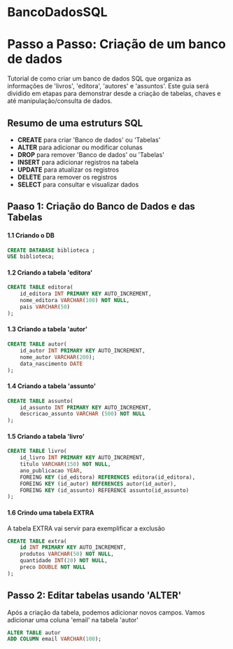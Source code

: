 # BancoDadosSQL

# Passo a Passo: Criação de um banco de dados
 
Tutorial de como criar um banco de dados SQL que organiza as informações de 'livros', 'editora', 'autores' e 'assuntos'. 
Este guia será dividido em etapas para demonstrar desde a criação de tabelas, chaves e até manipulação/consulta de dados. 

## Resumo de uma estruturs SQL
* __CREATE__  para criar 'Banco de dados' ou 'Tabelas'
* __ALTER__ para adicionar ou modificar colunas
* __DROP__ para remover 'Banco de dados' ou 'Tabelas'
* __INSERT__ para adicionar registros na tabela
* __UPDATE__ para atualizar os registros
* __DELETE__ para remover os registros 
* __SELECT__ para consultar e visualizar dados 


## Paaso 1: Criação do Banco de Dados e das Tabelas 
#### 1.1 Criando o DB 

``` SQL
CREATE DATABASE biblioteca ;
USE biblioteca;
```

#### 1.2 Criando a tabela 'editora'
```SQL
CREATE TABLE editora(
    id_editora INT PRIMARY KEY AUTO_INCREMENT,
    nome_editora VARCHAR(100) NOT NULL,
    pais VARCHAR(50)
);
```

#### 1.3 Criando a tabela 'autor'
```SQL
CREATE TABLE autor(
    id_autor INT PRIMARY KEY AUTO_INCREMENT,
    nome_autor VARCHAR(200);
    data_nascimento DATE
);
```
#### 1.4 Criando a tabela 'assunto'
```SQL
CREATE TABLE assunto(
    id_assunto INT PRIMARY KEY AUTO_INCREMENT,
    descricao_assunto VARCHAR (500) NOT NULL
);
```

#### 1.5 Criando a tabela 'livro'
```SQL
CREATE TABLE livro(
    id_livro INT PRIMARY KEY AUTO_INCREMENT,
    titulo VARCHAR(150) NOT NULL, 
    ano_publicacao YEAR,
    FOREING KEY (id_editora) REFERENCES editora(id_editora),
    FOREING KEY (id_autor) REFERENCES autor(id_autor),
    FOREING KEY (id_assunto) REFERENCE assunto(id_assunto)
);
```

#### 1.6 Crindo uma tabela EXTRA
A tabela EXTRA vai servir para exemplificar a exclusão

```SQL
CREATE TABLE extra(
    id INT PRIMARY KEY AUTO_INCREMENT,
    produtos VARCHAR(50) NOT NULL,
    quantidade INT(20) NOT NULL,
    preco DOUBLE NOT NULL
);
```

## Passo 2: Editar tabelas usando 'ALTER'
Após a criação da tabela, podemos adicionar novos campos. Vamos adicionar uma coluna 'email' na tabela 'autor'

``` SQL
ALTER TABLE autor
ADD COLUMN email VARCHAR(100);


```
